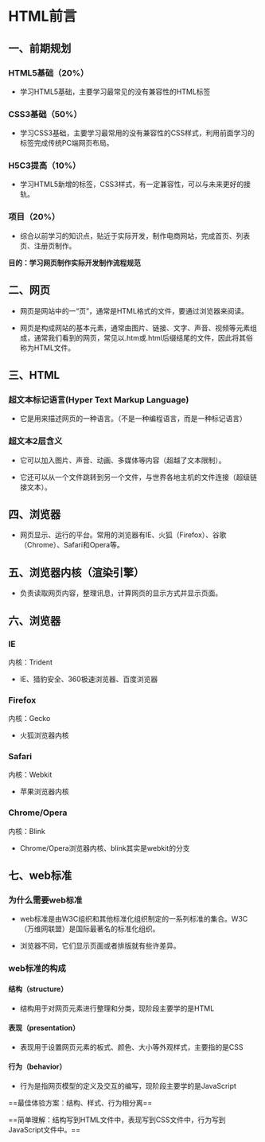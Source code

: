 # HTML前言

## 一、前期规划

### HTML5基础（20%）

- 学习HTML5基础，主要学习最常见的没有兼容性的HTML标签

### CSS3基础（50%）

- 学习CSS3基础，主要学习最常用的没有兼容性的CSS样式，利用前面学习的标签完成传统PC端网页布局。

### H5C3提高（10%）

- 学习HTML5新增的标签，CSS3样式，有一定兼容性，可以与未来更好的接轨。

### 项目（20%）

- 综合以前学习的知识点，贴近于实际开发，制作电商网站，完成首页、列表页、注册页制作。

**目的：学习网页制作实际开发制作流程规范**

## 二、网页

- 网页是网站中的一“页”，通常是HTML格式的文件，要通过浏览器来阅读。

- 网页是构成网站的基本元素，通常由图片、链接、文字、声音、视频等元素组成，通常我们看到的网页，常见以.htm或.html后缀结尾的文件，因此将其俗称为HTML文件。

## 三、HTML

### 超文本标记语言(Hyper Text Markup Language)

- 它是用来描述网页的一种语言。（不是一种编程语言，而是一种标记语言）

### 超文本2层含义

- 它可以加入图片、声音、动画、多媒体等内容（超越了文本限制）。

- 它还可以从一个文件跳转到另一个文件，与世界各地主机的文件连接（超级链接文本）。

## 四、浏览器

- 网页显示、运行的平台。常用的浏览器有IE、火狐（Firefox）、谷歌（Chrome）、Safari和Opera等。

## 五、浏览器内核（渲染引擎）

- 负责读取网页内容，整理讯息，计算网页的显示方式并显示页面。

## 六、浏览器

### IE

内核：Trident

- IE、猎豹安全、360极速浏览器、百度浏览器

### Firefox

内核：Gecko

- 火狐浏览器内核

### Safari

内核：Webkit

- 苹果浏览器内核

### Chrome/Opera

内核：Blink

- Chrome/Opera浏览器内核、blink其实是webkit的分支

## 七、web标准

### 为什么需要web标准

- web标准是由W3C组织和其他标准化组织制定的一系列标准的集合。W3C（万维网联盟）是国际最著名的标准化组织。

- 浏览器不同，它们显示页面或者排版就有些许差异。

### web标准的构成

#### 结构（structure）

- 结构用于对网页元素进行整理和分类，现阶段主要学的是HTML

#### 表现（presentation）

- 表现用于设置网页元素的板式、颜色、大小等外观样式，主要指的是CSS

#### 行为（behavior）

- 行为是指网页模型的定义及交互的编写，现阶段主要学的是JavaScript



==最佳体验方案：结构、样式、行为相分离==

==简单理解：结构写到HTML文件中，表现写到CSS文件中，行为写到JavaScript文件中。==